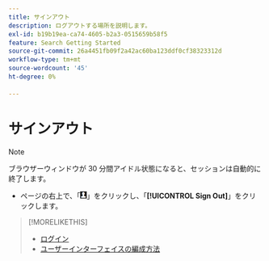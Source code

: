```yaml
---
title: サインアウト
description: ログアウトする場所を説明します。
exl-id: b19b19ea-ca74-4605-b2a3-0515659b58f5
feature: Search Getting Started
source-git-commit: 26a4451fb09f2a42ac60ba123ddf0cf38323312d
workflow-type: tm+mt
source-wordcount: '45'
ht-degree: 0%

---
```


# サインアウト

>[!NOTE]
>
>ブラウザーウィンドウが 30 分間アイドル状態になると、セッションは自動的に終了します。

* ページの右上で、「![ ユーザープロファイル ](/help/search-social-commerce/assets/user-profile.png " ユーザープロファイル ")」をクリックし、「**[!UICONTROL Sign Out]**」をクリックします。

>[!MORELIKETHIS]
>
>* [ ログイン ](sign-in.md)
>* [ ユーザーインターフェイスの編成方法 ](user-interface.md)
